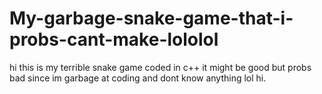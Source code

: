 # My-garbage-snake-game-that-i-probs-cant-make-lololol
hi this is my terrible snake game coded in c++ it might be good but probs bad since im garbage at coding and dont know anything lol hi.
